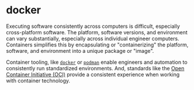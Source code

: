 # docker

Executing software consistently across computers is difficult, especially cross-platform software. The platform, software versions, and environment can vary substantially, especially across individual engineer computers. Containers simplifies this by encapsulating or "containerizing" the platform, software, and environment into a unique package or "image".

Container tooling, like [`docker`][docker-get-started] or [`podman`][podman-get-started] enable engineers and automation to consistently run standardized environments. And, standards like the [Open Container Initiative (OCI)][oci] provide a consistent experience when working with container technology.

[docker-get-started]: https://www.docker.com/get-started
[podman-get-started]: https://podman.io/getting-started/
[oci]: https://opencontainers.org/
